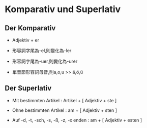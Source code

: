 # Komparativ und Superlativ

## Der Komparativ

- Adjektiv + er

- 形容詞字尾為-el,則變化為-ler

- 形容詞字尾為-uer,則變化為-urer

- 單音節形容詞母音,則a,o,u >> ä,ö,ü

## Der Superlativ

- Mit bestimmten Artikel :  Artikel + [ Adjektiv + ste ]

- Ohne bestimmten Artikel : am + [ Adjektiv + sten ]

- Auf -d, -t, -sch, -s, -ß, -z, -x enden : am + [ Adjektiv + esten ]
